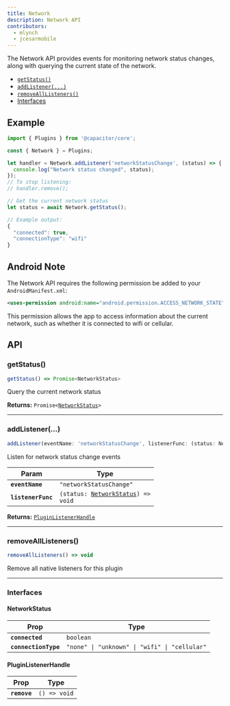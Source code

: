 ```yaml
---
title: Network
description: Network API
contributors:
  - mlynch
  - jcesarmobile
---
```


<plugin-platforms platforms="pwa,ios,android"></plugin-platforms>

The Network API provides events for monitoring network status changes, along with querying the current state of the network.

<docgen-index>

* [`getStatus()`](#getstatus)
* [`addListener(...)`](#addlistener)
* [`removeAllListeners()`](#removealllisteners)
* [Interfaces](#interfaces)

</docgen-index>

## Example

```typescript
import { Plugins } from '@capacitor/core';

const { Network } = Plugins;

let handler = Network.addListener('networkStatusChange', (status) => {
  console.log("Network status changed", status);
});
// To stop listening:
// handler.remove();

// Get the current network status
let status = await Network.getStatus();

// Example output:
{
  "connected": true,
  "connectionType": "wifi"
}
```

## Android Note

The Network API requires the following permission be added to your `AndroidManifest.xml`:

```xml
<uses-permission android:name="android.permission.ACCESS_NETWORK_STATE" />
```

This permission allows the app to access information about the current network, such as whether it is connected to wifi or cellular.

## API

<docgen-api>

<!--Update the source file JSDoc comments and rerun docgen to update the docs below-->

### getStatus()

```typescript
getStatus() => Promise<NetworkStatus>
```

Query the current network status

**Returns:** <code>Promise&lt;<a href="#networkstatus">NetworkStatus</a>&gt;</code>

--------------------


### addListener(...)

```typescript
addListener(eventName: 'networkStatusChange', listenerFunc: (status: NetworkStatus) => void) => PluginListenerHandle
```

Listen for network status change events

| Param              | Type                                                                         |
| ------------------ | ---------------------------------------------------------------------------- |
| **`eventName`**    | <code>"networkStatusChange"</code>                                           |
| **`listenerFunc`** | <code>(status: <a href="#networkstatus">NetworkStatus</a>) =&gt; void</code> |

**Returns:** <code><a href="#pluginlistenerhandle">PluginListenerHandle</a></code>

--------------------


### removeAllListeners()

```typescript
removeAllListeners() => void
```

Remove all native listeners for this plugin

--------------------


### Interfaces


#### NetworkStatus

| Prop                 | Type                                                     |
| -------------------- | -------------------------------------------------------- |
| **`connected`**      | <code>boolean</code>                                     |
| **`connectionType`** | <code>"none" \| "unknown" \| "wifi" \| "cellular"</code> |


#### PluginListenerHandle

| Prop         | Type                       |
| ------------ | -------------------------- |
| **`remove`** | <code>() =&gt; void</code> |

</docgen-api>
